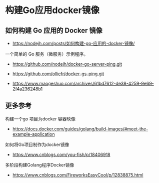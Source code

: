 # 构建Go应用docker镜像


## 如何构建 Go 应用的 Docker 镜像

- https://nodejh.com/posts/如何构建-go-应用的-docker-镜像/


一个简单的 Go 服务（微服务）示例程序。
- https://github.com/nodejh/docker-go-server-ping.git

- https://github.com/olliefr/docker-gs-ping.git

- https://www.maogeshuo.com/archives/61bd7612-de38-4259-9e69-2f4a236248b1


## 更多参考

构建一个go 项目为docker 容器映像

- https://docs.docker.com/guides/golang/build-images/#meet-the-example-application


如何将Go项目制作为docker镜像

- https://www.cnblogs.com/you-fish/p/18406918


多阶段构建Golang程序Docker镜像

- https://www.cnblogs.com/FireworksEasyCool/p/12838875.html
